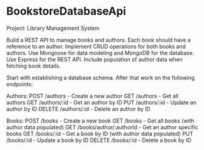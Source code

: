 # BookstoreDatabaseApi

Project: Library Management System

Build a REST API to manage books and authors.
Each book should have a reference to an author.
Implement CRUD operations for both books and authors.
Use Mongoose for data modeling and MongoDB for the database.
Use Express for the REST API.
Include population of author data when fetching book details.

Start with establishing a database schema. After that work on the following endpoints:

Authors:
POST /authors - Create a new author
GET /authors - Get all authors
GET /authors/:id - Get an author by ID
PUT /authors/:id - Update an author by ID
DELETE /authors/:id - Delete an author by ID

Books:
POST /books - Create a new book
GET /books - Get all books (with author data populated)
GET /books/author/:authorId - Get an author specific books
GET /books/:id - Get a book by ID (with author data populated)
PUT /books/:id - Update a book by ID
DELETE /books/:id - Delete a book by ID

